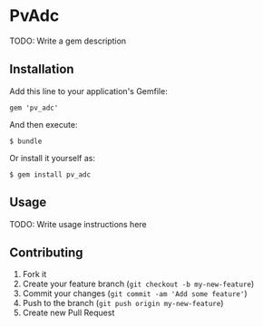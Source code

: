 # PvAdc

TODO: Write a gem description

## Installation

Add this line to your application's Gemfile:

    gem 'pv_adc'

And then execute:

    $ bundle

Or install it yourself as:

    $ gem install pv_adc

## Usage

TODO: Write usage instructions here

## Contributing

1. Fork it
2. Create your feature branch (`git checkout -b my-new-feature`)
3. Commit your changes (`git commit -am 'Add some feature'`)
4. Push to the branch (`git push origin my-new-feature`)
5. Create new Pull Request
